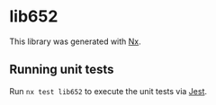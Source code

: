 # lib652

This library was generated with [Nx](https://nx.dev).

## Running unit tests

Run `nx test lib652` to execute the unit tests via [Jest](https://jestjs.io).
